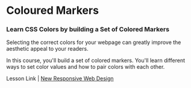 # Coloured Markers

### Learn CSS Colors by building a Set of Colored Markers

Selecting the correct colors for your webpage can greatly improve the aesthetic appeal to your readers.

In this course, you'll build a set of colored markers. You'll learn different ways to set color values and how to pair colors with each other.

Lesson Link | [New Responsive Web Design](https://www.freecodecamp.org/learn/2022/responsive-web-design/)
    
